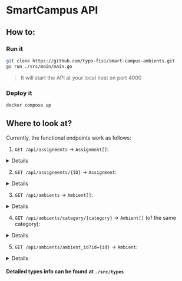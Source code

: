 # SmartCampus API

## How to:

### Run it

```sh
git clone https://github.com/typo-fisi/smart-campus-ambients.git
go run ./src/main/main.go
```
> It will start the API at your local host on port 4000

### Deploy it

```sh
docker compose up
```

## Where to look at?

Currently, the functional endpoints work as follows:

1. `GET /api/assignments` → `Assignment[]`:

<details>

```json
[
  {
    "code": "INE002",
    "name": "PROGRAMACIÓN Y COMPUTACIÓN",
    "credits": "2.0",
    "groups": [
      {
        "ambient_id": 301,
        "professor": {
        "Name": "SALINAS AZAÑA, GILBERTO ANÍBAL",
        "Code": "089575"
      },
      "enrolled": "43",
      "schedules": []
      },
      ...
    ]
  },
  ...
]
```

</details>

2. `GET /api/assignments/{ID}` → `Assignment`:

<details>

```json
[
  {
    "code": {ID},
    "name": "PROGRAMACIÓN Y COMPUTACIÓN",
    "credits": "2.0",
    "groups": [
      {
        "ambient_id": 301,
        "professor": {
        "Name": "SALINAS AZAÑA, GILBERTO ANÍBAL",
        "Code": "089575"
      },
      "enrolled": "43",
      "schedules": []
      },
      ...
    ]
  }
]
```

</details>


3. `GET /api/ambients` → `Ambient[]`:

<details>

```json
[
  {
    "name": "Biblioteca",
    "category": "miscelanea",
    "ambient_id": 121,
    "description": "Biblioteca de la facultad...",
    "gallery": [],
    "tags": []
  },
  ...
]
```

</details>

4. `GET /api/ambients/category/{category}` → `Ambient[]` (of the same category):

<details>

```json
[
  {
    "name": "Biblioteca",
    "category": {category},
    "ambient_id": 121,
    "description": "Biblioteca de la facultad...",
    "gallery": [],
    "tags": []
  },
  ...
]
```

</details>

5. `GET /api/ambients/ambient_id?id={id}` → `Ambient`:

<details>
In general the ambients will look like this:

```json
[
  {
    "name": "Biblioteca",
    "category": {category},
    "ambient_id": 121,
    "description": "Biblioteca de la facultad...",
    "gallery": [],
    "tags": []
  }
]
```

In case the id belongs to a "salon", then it will look like this:

```json
[
  {
    "name": "Salón 101",
    "category": "salones",
    "ambient_id": 112,
    "description": "Salón del viejo pabellón de la facultad con aforo regular que se encuentra en el primer nivel.",
    "gallery": [],
    "tags": [],
    "Assignments": [
      {
        "ambient_id": 112,
        "professor": {
          "Name": "PERALTA ORTIZ, VILMA",
          "Code": "10665694"
        },
        "enrolled": "36",
        "schedules": [
          {
            "day": 2,
            "type": "T",
            "from": "1400",
            "to": "1600"
          },
          ...
        ]
      },
      ...
    ]
  }
]

```
</details>

#### Detailed types info can be found at `./src/types`

